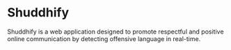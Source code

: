 # Shuddhify
 Shuddhify is a web application designed to promote respectful and positive online communication by detecting offensive language in real-time.
